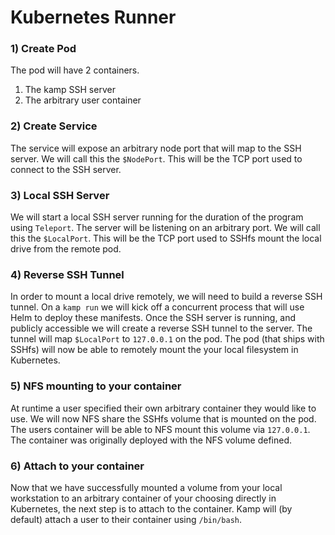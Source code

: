 # Kubernetes Runner

### 1) Create Pod

The pod will have 2 containers.

 1. The kamp SSH server
 2. The arbitrary user container

### 2) Create Service

The service will expose an arbitrary node port that will map to the SSH server.
We will call this the `$NodePort`.
This will be the TCP port used to connect to the SSH server.

### 3) Local SSH Server

We will start a local SSH server running for the duration of the program using `Teleport`.
The server will be listening on an arbitrary port.
We will call this the `$LocalPort`.
This will be the TCP port used to SSHfs mount the local drive from the remote pod.


### 4) Reverse SSH Tunnel

In order to mount a local drive remotely, we will need to build a reverse SSH tunnel.
On a `kamp run` we will kick off a concurrent process that will use Helm to deploy these manifests.
Once the SSH server is running, and publicly accessible we will create a reverse SSH tunnel to the server.
The tunnel will map `$LocalPort` to `127.0.0.1` on the pod.
The pod (that ships with SSHfs) will now be able to remotely mount the your local filesystem in Kubernetes.

### 5) NFS mounting to your container

At runtime a user specified their own arbitrary container they would like to use.
We will now NFS share the SSHfs volume that is mounted on the pod.
The users container will be able to NFS mount this volume via `127.0.0.1`.
The container was originally deployed with the NFS volume defined.

### 6) Attach to your container

Now that we have successfully mounted a volume from your local workstation to an arbitrary container of your choosing directly in Kubernetes, the next step is to attach to the container.
Kamp will (by default) attach a user to their container using `/bin/bash`.


